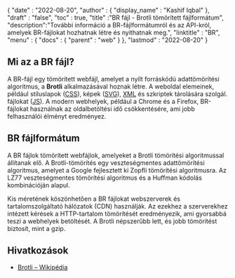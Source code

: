 {
  "date" : "2022-08-20",
  "author" : {
    "display_name" : "Kashif Iqbal"
},
  "draft" : "false",
  "toc" : true,
  "title" :"BR fájl - Brotli tömörített fájlformátum",
  "description":"További információ a BR-fájlformátumról és az API-król, amelyek BR-fájlokat hozhatnak létre és nyithatnak meg.",
  "linktitle" : "BR",
  "menu" : {
    "docs" : {
      "parent" : "web"
}
},
  "lastmod" : "2022-08-20"
}

## Mi az a BR fájl?

A BR-fájl egy tömörített webfájl, amelyet a nyílt forráskódú adattömörítési algoritmus, a **Brotli** alkalmazásával hoznak létre. A weboldal elemeinek, például stíluslapok ([CSS](/hu/web/css/)), képek ([SVG](/hu/page-description-language/svg/)), [XML](/hu/web/xml/) és szkriptek tárolására szolgál. fájlokat ([JS](/hu/web/js/)). A modern webhelyek, például a Chrome és a Firefox, BR-fájlokat használnak az oldalbetöltési idő csökkentésére, ami jobb felhasználói élményt eredményez.

## BR fájlformátum

A BR fájlok tömörített webfájlok, amelyeket a Brotli tömörítési algoritmussal állítanak elő. A Brotli-tömörítés egy veszteségmentes adattömörítési algoritmus, amelyet a Google fejlesztett ki Zopfli tömörítési algoritmusra. Az LZ77 veszteségmentes tömörítési algoritmus és a Huffman kódolás kombinációján alapul.

Kis méretének köszönhetően a BR fájlokat webszerverek és tartalomszolgáltató hálózatok (CDN) használják. Az ezekhez a szerverekhez intézett kérések a HTTP-tartalom tömörítését eredményezik, ami gyorsabbá teszi a webhelyek betöltését. A Brotli népszerűbb lett, és jobb tömörítést biztosít, mint a gzip.

## Hivatkozások

* [Brotli – Wikipédia](https://en.wikipedia.org/wiki/Brotli)

